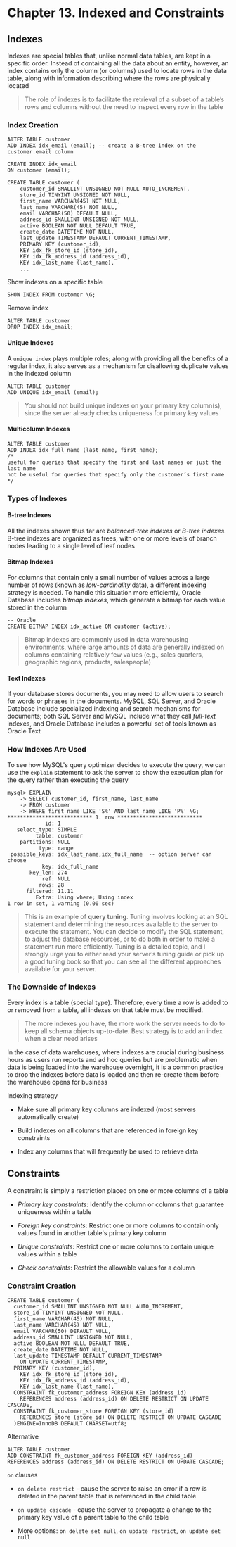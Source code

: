 # Chapter 13. Indexed and Constraints

## Indexes

Indexes are special tables that, unlike normal data tables, are kept in a specific order. Instead of containing all the
data about an entity, however, an index contains only the column (or columns) used to locate rows in the data table,
along with information describing where the rows are physically located

> The role of indexes is to facilitate the retrieval of a subset of a table’s rows and columns without the need to
> inspect every row in the table

### Index Creation

    AlTER TABLE customer
    ADD INDEX idx_email (email); -- create a B-tree index on the customer.email column

    CREATE INDEX idx_email
    ON customer (email);

    CREATE TABLE customer (
        customer_id SMALLINT UNSIGNED NOT NULL AUTO_INCREMENT,
        store_id TINYINT UNSIGNED NOT NULL,
        first_name VARCHAR(45) NOT NULL,
        last_name VARCHAR(45) NOT NULL,
        email VARCHAR(50) DEFAULT NULL,
        address_id SMALLINT UNSIGNED NOT NULL,
        active BOOLEAN NOT NULL DEFAULT TRUE,
        create_date DATETIME NOT NULL,
        last_update TIMESTAMP DEFAULT CURRENT_TIMESTAMP,
        PRIMARY KEY (customer_id),
        KEY idx_fk_store_id (store_id),
        KEY idx_fk_address_id (address_id),
        KEY idx_last_name (last_name),
        ...

Show indexes on a specific table

    SHOW INDEX FROM customer \G;

Remove index

    ALTER TABLE customer
    DROP INDEX idx_email;

#### Unique Indexes

A `unique index` plays multiple roles; along with providing all the benefits of a regular index, it also serves as a
mechanism for disallowing duplicate values in the indexed column

    ALTER TABLE customer
    ADD UNIQUE idx_email (email);

> You should not build unique indexes on your primary key column(s), since the server already checks uniqueness for
> primary key values

#### Multicolumn Indexes

    ALTER TABLE customer
    ADD INDEX idx_full_name (last_name, first_name);
    /* 
    useful for queries that specify the first and last names or just the last name
    not be useful for queries that specify only the customer’s first name
    */

### Types of Indexes

#### B-tree Indexes

All the indexes shown thus far are _balanced-tree indexes_ or _B-tree indexes_. B-tree indexes are organized as trees,
with one or more levels of branch nodes leading to a single level of leaf nodes

#### Bitmap Indexes

For columns that contain only a small number of values across a large number of rows (known as _low-cardinality_ data),
a different indexing strategy is needed. To handle this situation more efficiently, Oracle Database includes _bitmap
indexes_, which generate a bitmap for each value stored in the column

    -- Oracle
    CREATE BITMAP INDEX idx_active ON customer (active);

> Bitmap indexes are commonly used in data warehousing environments, where large amounts of data are generally indexed
> on columns containing relatively few values (e.g., sales quarters, geographic regions, products, salespeople)

#### Text Indexes

If your database stores documents, you may need to allow users to search for words or phrases in the documents. MySQL,
SQL Server, and Oracle Database include specialized indexing and search mechanisms for documents; both SQL Server and
MySQL include what they call _full-text_ indexes, and Oracle Database includes a powerful set of tools known as Oracle
Text

### How Indexes Are Used

To see how MySQL's query optimizer decides to execute the query, we can use the `explain` statement to ask the server to
show the execution plan for the query rather than executing the query

    mysql> EXPLAIN
        -> SELECT customer_id, first_name, last_name
        -> FROM customer
        -> WHERE first_name LIKE 'S%' AND last_name LIKE 'P%' \G;
    *************************** 1. row ***************************
                id: 1
       select_type: SIMPLE
             table: customer
        partitions: NULL
              type: range
     possible_keys: idx_last_name,idx_full_name  -- option server can choose
               key: idx_full_name
           key_len: 274
               ref: NULL
              rows: 28
          filtered: 11.11
             Extra: Using where; Using index
    1 row in set, 1 warning (0.00 sec)

> This is an example of **query tuning**. Tuning involves looking at an SQL statement and determining the resources
> available to the server to execute the statement. You can decide to modify the SQL statement, to adjust the database
> resources, or to do both in order to make a statement run more efficiently. Tuning is a detailed topic, and I strongly
> urge you to either read your server’s tuning guide or pick up a good tuning book so that you can see all the different
> approaches available for your server.

### The Downside of Indexes

Every index is a table (special type). Therefore, every time a row is added to or removed from a table, all indexes on
that table must be modified.

> The more indexes you have, the more work the server needs to do to keep all schema objects up-to-date. Best strategy
> is to add an index when a clear need arises

In the case of data warehouses, where indexes are crucial during business hours as users run reports and ad hoc queries
but are problematic when data is being loaded into the warehouse overnight, it is a common practice to drop the indexes
before data is loaded and then re-create them before the warehouse opens for business

Indexing strategy

- Make sure all primary key columns are indexed (most servers automatically create)

- Build indexes on all columns that are referenced in foreign key constraints

- Index any columns that will frequently be used to retrieve data

## Constraints

A constraint is simply a restriction placed on one or more columns of a table

- _Primary key constraints_: Identify the column or columns that guarantee uniqueness within a table

- _Foreign key constraints_: Restrict one or more columns to contain only values found in another table's primary key
  column

- _Unique constraints_: Restrict one or more columns to contain unique values within a table

- _Check constraints_: Restrict the allowable values for a column

### Constraint Creation

    CREATE TABLE customer (
      customer_id SMALLINT UNSIGNED NOT NULL AUTO_INCREMENT,
      store_id TINYINT UNSIGNED NOT NULL,
      first_name VARCHAR(45) NOT NULL,
      last_name VARCHAR(45) NOT NULL,
      email VARCHAR(50) DEFAULT NULL,
      address_id SMALLINT UNSIGNED NOT NULL,
      active BOOLEAN NOT NULL DEFAULT TRUE,
      create_date DATETIME NOT NULL,
      last_update TIMESTAMP DEFAULT CURRENT_TIMESTAMP
        ON UPDATE CURRENT_TIMESTAMP,
      PRIMARY KEY (customer_id),
        KEY idx_fk_store_id (store_id),
        KEY idx_fk_address_id (address_id),
        KEY idx_last_name (last_name),
      CONSTRAINT fk_customer_address FOREIGN KEY (address_id)
        REFERENCES address (address_id) ON DELETE RESTRICT ON UPDATE CASCADE,
      CONSTRAINT fk_customer_store FOREIGN KEY (store_id)
        REFERENCES store (store_id) ON DELETE RESTRICT ON UPDATE CASCADE
      )ENGINE=InnoDB DEFAULT CHARSET=utf8;

Alternative

    ALTER TABLE customer
    ADD CONSTRAINT fk_customer_address FOREIGN KEY (address_id)
    REFERENCES address (address_id) ON DELETE RESTRICT ON UPDATE CASCADE;

`on` clauses

- `on delete restrict` - cause the server to raise an error if a row is deleted in the parent table that is referenced
  in the child table

- `on update cascade` - cause the server to propagate a change to the primary key value of a parent table to the child
  table

- More options: `on delete set null`, `on update restrict`, `on update set null`



